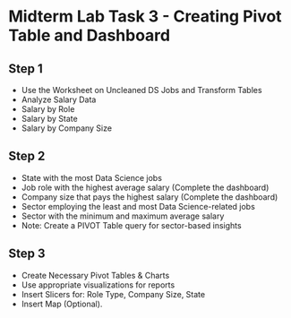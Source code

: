 # Midterm Lab Task 3 - Creating Pivot Table and Dashboard

## Step 1
- Use the Worksheet on Uncleaned DS Jobs and Transform Tables
- Analyze Salary Data
- Salary by Role
- Salary by State
- Salary by Company Size

## Step 2 
- State with the most Data Science jobs
- Job role with the highest average salary (Complete the dashboard)
- Company size that pays the highest salary (Complete the dashboard)
- Sector employing the least and most Data Science-related jobs
- Sector with the minimum and maximum average salary
- Note: Create a PIVOT Table query for sector-based insights

## Step 3 
- Create Necessary Pivot Tables & Charts
- Use appropriate visualizations for reports
- Insert Slicers for: Role Type, Company Size, State
- Insert Map (Optional).

  

